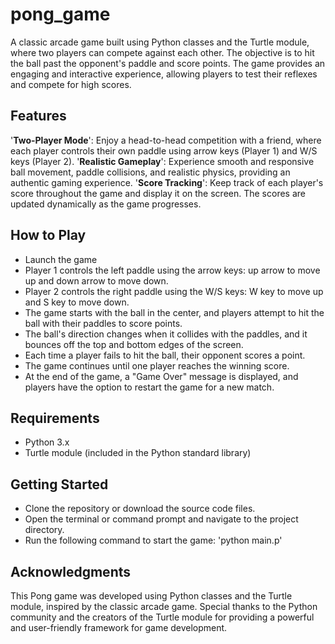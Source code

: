 # pong_game

A classic arcade game built using Python classes and the Turtle module, where two players can compete against each other. The objective is to hit the ball past the opponent's 
paddle and score points. The game provides an engaging and interactive experience, allowing players to test their reflexes and compete for high scores.

## Features
'**Two-Player Mode**': Enjoy a head-to-head competition with a friend, where each player controls their own paddle using arrow keys (Player 1) and W/S keys (Player 2).
'**Realistic Gameplay**': Experience smooth and responsive ball movement, paddle collisions, and realistic physics, providing an authentic gaming experience.
'**Score Tracking**': Keep track of each player's score throughout the game and display it on the screen. The scores are updated dynamically as the game progresses.


## How to Play

- Launch the game
- Player 1 controls the left paddle using the arrow keys: up arrow to move up and down arrow to move down.
- Player 2 controls the right paddle using the W/S keys: W key to move up and S key to move down.
- The game starts with the ball in the center, and players attempt to hit the ball with their paddles to score points.
- The ball's direction changes when it collides with the paddles, and it bounces off the top and bottom edges of the screen.
- Each time a player fails to hit the ball, their opponent scores a point.
- The game continues until one player reaches the winning score.
- At the end of the game, a "Game Over" message is displayed, and players have the option to restart the game for a new match.

## Requirements

- Python 3.x
- Turtle module (included in the Python standard library)

## Getting Started

- Clone the repository or download the source code files.
- Open the terminal or command prompt and navigate to the project directory.
- Run the following command to start the game: 'python main.p'

## Acknowledgments

This Pong game was developed using Python classes and the Turtle module, inspired by the classic arcade game. Special thanks to the 
Python community and the creators of the Turtle module for providing a powerful and user-friendly framework for game development.
